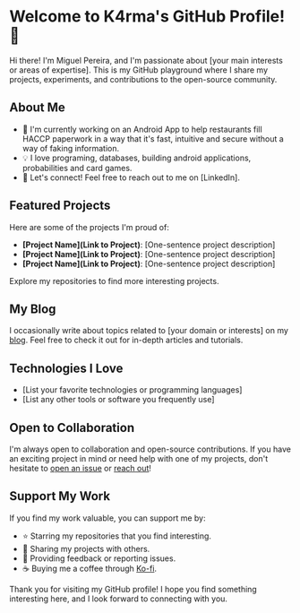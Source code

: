 # Welcome to K4rma's GitHub Profile! 👋

Hi there! I'm Miguel Pereira, and I'm passionate about [your main interests or areas of expertise]. This is my GitHub playground where I share my projects, experiments, and contributions to the open-source community.

## About Me

- 🌱 I'm currently working on an Android App to help restaurants fill HACCP paperwork in a way that it's fast, intuitive and secure without a way of faking information.
- 💡 I love programing, databases, building android applications, probabilities and card games.
- 💬 Let's connect! Feel free to reach out to me on [LinkedIn].

## Featured Projects

Here are some of the projects I'm proud of:

- **[Project Name](Link to Project)**: [One-sentence project description]
- **[Project Name](Link to Project)**: [One-sentence project description]
- **[Project Name](Link to Project)**: [One-sentence project description]

Explore my repositories to find more interesting projects.

## My Blog

I occasionally write about topics related to [your domain or interests] on my [blog](https://yourblog.com). Feel free to check it out for in-depth articles and tutorials.

## Technologies I Love

- [List your favorite technologies or programming languages]
- [List any other tools or software you frequently use]

## Open to Collaboration

I'm always open to collaboration and open-source contributions. If you have an exciting project in mind or need help with one of my projects, don't hesitate to [open an issue](https://github.com/yourusername/yourrepository/issues) or [reach out](https://github.com/yourusername)!

## Support My Work

If you find my work valuable, you can support me by:

- ⭐️ Starring my repositories that you find interesting.
- 📢 Sharing my projects with others.
- 💬 Providing feedback or reporting issues.
- ☕ Buying me a coffee through [Ko-fi](https://ko-fi.com/yourusername).

Thank you for visiting my GitHub profile! I hope you find something interesting here, and I look forward to connecting with you.
